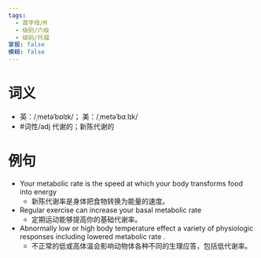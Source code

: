 ```yaml
---
tags:
  - 首字母/M
  - 级别/六级
  - 级别/托福
掌握: false
模糊: false
---
```

# 词义
- 英：/ˌmetəˈbɒlɪk/； 美：/ˌmetəˈbɑːlɪk/
- #词性/adj  代谢的；新陈代谢的
# 例句
- Your metabolic rate is the speed at which your body transforms food into energy
	- 新陈代谢率是身体把食物转换为能量的速度。
- Regular exercise can increase your basal metabolic rate
	- 定期运动能够提高你的基础代谢率。
- Abnormally low or high body temperature effect a variety of physiologic responses including lowered metabolic rate .
	- 不正常的低或高体温会影响动物体各种不同的生理应答，包括低代谢率。
